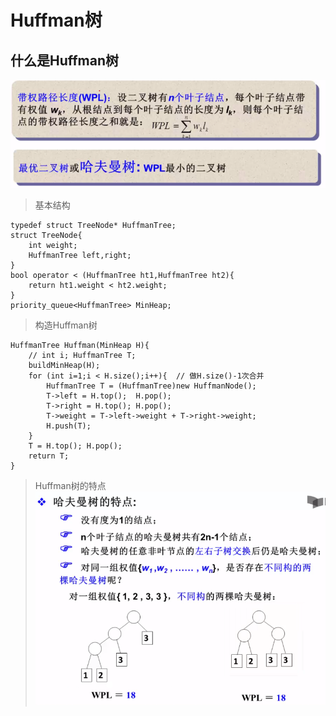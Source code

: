 # Huffman树
## 什么是Huffman树
![Huffman树的定义](../IMG/Huffman.png)
> 基本结构
```
typedef struct TreeNode* HuffmanTree;
struct TreeNode{
    int weight;
    HuffmanTree left,right;
}
bool operator < (HuffmanTree ht1,HuffmanTree ht2){
    return ht1.weight < ht2.weight;
}
priority_queue<HuffmanTree> MinHeap;
``` 
>构造Huffman树
```
HuffmanTree Huffman(MinHeap H){
    // int i; HuffmanTree T; 
    buildMinHeap(H);  
    for (int i=1;i < H.size();i++){  // 做H.size()-1次合并
        HuffmanTree T = (HuffmanTree)new HuffmanNode();  
        T->left = H.top();  H.pop();
        T->right = H.top(); H.pop();
        T->weight = T->left->weight + T->right->weight;
        H.push(T);
    }
    T = H.top(); H.pop();
    return T;
}
```
> Huffman树的特点
![Huffman树的特点](../IMG/feature.png)